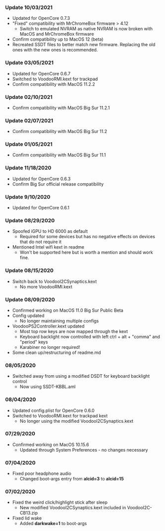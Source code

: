 ### Update 10/03/2021
- Updated for OpenCore 0.7.3
- "Fixed" compatibility with MrChromeBox firmware > 4.12
	- Switch to emulated NVRAM as native NVRAM is now broken with MacOS and MrChromeBox firmware
- Confirm compatibility up to MacOS 12 (beta)
- Recreated SSDT files to better match new firmware. Replacing the old ones with the new ones is recommended.

### Update 03/05/2021
- Updated for OpenCore 0.6.7
- Switched to VoodooRMI.kext for trackpad
- Confirm compatibility with MacOS 11.2.2

### Update 02/10/2021
- Confirm compatibility with MacOS Big Sur 11.2.1

### Update 02/07/2021
- Confirm compatibility with MacOS Big Sur 11.2

### Update 01/05/2021
- Confirm compatibility with MacOS Big Sur 11.1

### Update 11/18/2020
- Updated for OpenCore 0.6.3
- Confirm Big Sur official release compatibility 

### Update 9/10/2020
- Updated for OpenCore 0.6.1

### Update 08/29/2020
- Spoofed iGPU to HD 6000 as default
  - Required for some devices but has no negative effects on devices that do not require it
- Mentioned Intel wifi kext in readme
  - Won't be supported here but is worth a mention and should work fine.

### Update 08/15/2020
- Switch back to VoodooI2CSynaptics.kext
  - No more VoodooRMI.kext

### Update 08/09/2020
- Confirmed working on MacOS 11.0 Big Sur Public Beta
- Config updated
  - No longer maintaining multiple configs
- VoodooPS2Controller.kext updated
  - Most top row keys are now mapped through the kext
  - Keyboard backlight now controlled with left ctrl + alt + "comma" and "period" keys
  - Karabiner no longer required!
- Some clean up/restructuring of readme.md

### 08/05/2020
- Switched away from using a modified DSDT for keyboard backlight control
  - Now using SSDT-KBBL.aml

### 08/04/2020
- Updated config.plist for OpenCore 0.6.0
- Switched to VoodooRMI.kext for trackpad kext
  - No longer using the modified VoodooI2CSynaptics.kext

### 07/29/2020
- Confirmed working on MacOS 10.15.6
  - Updated through System Preferences - no changes necessary

### 07/04/2020
- Fixed poor headphone audio
  - Changed boot-args entry from **alcid=3** to **alcid=15**


### 07/02/2020
- Fixed the weird click/highlight stick after sleep
  - New modified VoodooI2CSynaptics.kext included in VoodooI2C-CB13.zip
- Fixed lid wake
  - Added **darkwake=1** to boot-args
